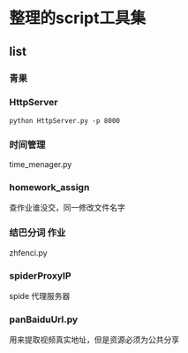 # 整理的script工具集
## list

### 青果

### HttpServer

```
python HttpServer.py -p 8000
```

### 时间管理
time_menager.py

### homework_assign
查作业谁没交，同一修改文件名字

### 结巴分词 作业
zhfenci.py

### spiderProxyIP 
spide 代理服务器

### panBaiduUrl.py
用来提取视频真实地址，但是资源必须为公共分享
